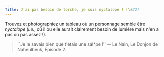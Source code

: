 ```yaml
---
Title: J'ai pas besoin de torche, je suis nyctalope ! (\#22)
---
```


Trouvez et photographiez un tableau où un personnage semble être *nyctalope* (*i.e.*, où il ou elle aurait clairement besoin de lumière mais n'en a pas ou pas assez !).

> ``Je le savais bien que t'étais une sal*pe !'' -- Le Nain, Le Donjon de Naheulbeuk, Épisode 2.
